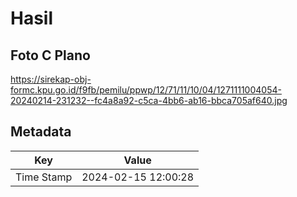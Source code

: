 # Hasil

## Foto C Plano

https://sirekap-obj-formc.kpu.go.id/f9fb/pemilu/ppwp/12/71/11/10/04/1271111004054-20240214-231232--fc4a8a92-c5ca-4bb6-ab16-bbca705af640.jpg


## Metadata

| Key        | Value               |
| ---------- | ------------------- |
| Time Stamp | 2024-02-15 12:00:28 |



